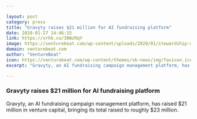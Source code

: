 ```yaml
---

layout: post
category: press
title: "Gravyty raises $21 million for AI fundraising platform"
date: 2020-01-27 14:46:15
link: https://vrhk.co/30WzRqY
image: https://venturebeat.com/wp-content/uploads/2020/01/stewardship-mac2.png?w=1200&strip=all
domain: venturebeat.com
author: "VentureBeat"
icon: https://venturebeat.com/wp-content/themes/vb-news/img/favicon.ico
excerpt: "Gravyty, an AI fundraising campaign management platform, has raised $21 million in venture capital, bringing its total raised to roughly $23 million."

---
```


### Gravyty raises $21 million for AI fundraising platform

Gravyty, an AI fundraising campaign management platform, has raised $21 million in venture capital, bringing its total raised to roughly $23 million.
